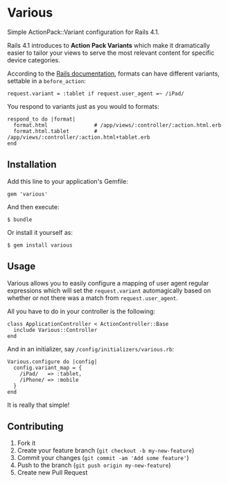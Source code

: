 # Various

Simple ActionPack::Variant configuration for Rails 4.1.

Rails 4.1 introduces to **Action Pack Variants** which make it
dramatically easier to tailor your views to serve the most relevant 
content for specific device categories.

According to the [Rails documentation](http://edgeapi.rubyonrails.org/classes/ActionController/MimeResponds.html#method-i-respond_to), formats can have
different variants, settable in a `before_action`:

    request.variant = :tablet if request.user_agent =~ /iPad/

You respond to variants just as you would to formats:

    respond_to do |format|
      format.html               # /app/views/:controller/:action.html.erb
      format.html.tablet        # /app/views/:controller/:action.html+tablet.erb
    end

## Installation

Add this line to your application's Gemfile:

    gem 'various'

And then execute:

    $ bundle

Or install it yourself as:

    $ gem install various

## Usage

Various allows you to easily configure a mapping of user agent regular
expressions which will set the `request.variant` automagically based on
whether or not there was a match from `request.user_agent`.

All you have to do in your controller is the following:

    class ApplicationController < ActionController::Base
      include Various::Controller
    end

And in an initializer, say `/config/initializers/various.rb`:

    Various.configure do |config|
      config.variant_map = {
        /iPad/   => :tablet,
        /iPhone/ => :mobile
      }
    end

It is really that simple!

## Contributing

1. Fork it
2. Create your feature branch (`git checkout -b my-new-feature`)
3. Commit your changes (`git commit -am 'Add some feature'`)
4. Push to the branch (`git push origin my-new-feature`)
5. Create new Pull Request
